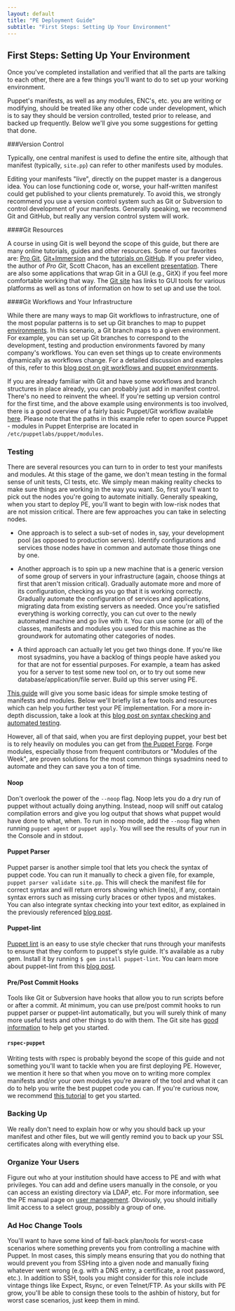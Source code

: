 ```yaml
---
layout: default
title: "PE Deployment Guide"
subtitle: "First Steps: Setting Up Your Environment"
---
```


First Steps: Setting Up Your Environment
-----

Once you've completed installation and verified that all the parts are talking to each other, there are a few things you'll want to do to set up your working environment.
 
Puppet's manifests, as well as any modules, ENC's, etc. you are writing or modifying, should be treated like any other code under development, which is to say they should be version controlled, tested prior to release, and backed up frequently. Below we'll give you some suggestions for getting that done.

###Version Control
 
Typically, one central manifest is used to define the entire site, although that manifest (typically, `site.pp`) can refer to other manifests used by modules.

Editing your manifests "live", directly on the puppet master is a dangerous idea. You can lose functioning code or, worse, your half-written manifest could get published to your clients prematurely. To avoid this, we strongly recommend you use a version control system such as Git or Subversion to control development of your manifests. Generally speaking, we recommend Git and GitHub, but really any version control system will work. 

####Git Resources

A course in using Git is well beyond the scope of this guide, but there are many online tutorials, guides and other resources. Some of our favorites are: 
[Pro Git](http://kmkeen.com/mirror/progit.pdf), [Git+Immersion](http://gitimmersion.com) and the [tutorials on GitHub](http://learn.github.com/p/intro.html). If you prefer video, the author of *Pro Git*, Scott Chacon, has an excellent [presentation](http://www.youtube.com/watch?v=ZDR433b0HJY). There are also some applications that wrap Git in a GUI (e.g., GitX) if you feel more comfortable working that way. The [Git site](http://git-scm.com) has links to GUI tools for various platforms as well as tons of information on how to set up and use the tool.

####Git Workflows and Your Infrastructure

While there are many ways to map Git workflows to infrastructure, one of the most popular patterns is to set up Git branches to map to puppet [environments](http://docs.puppetlabs.com/guides/environment.html). In this scenario, a Git branch maps to a given environment. For example, you can set up Git branches to correspond to the development, testing and production environments favored by many company's workflows. You can even set things up to create environments dynamically as workflows change. For a detailed discussion and examples of this, refer to this [blog post on git workflows and puppet environments](http://puppetlabs.com/blog/git-workflow-and-puppet-environments/).

If you are already familiar with Git and have some workflows and branch structures in place already, you can probably just add in manifest control. There's no need to reinvent the wheel. If you're setting up version control for the first time, and the above example using environments is too involved, there is a good overview of a fairly basic Puppet/Git workflow available [here](http://weblog.etherized.com/posts/184). Please note that the paths in this example refer to open source Puppet - modules in Puppet Enterprise are located in `/etc/puppetlabs/puppet/modules`.

### Testing
There are several resources you can turn to in order to test your manifests and modules. At this stage of the game, we don't mean testing in the formal sense of unit tests, CI tests, etc. We simply mean making reality checks to make sure things are working in the way you want. So, first you'll want to pick out the nodes you're going to automate initially. Generally speaking, when you start to deploy PE, you'll want to begin with low-risk nodes that are not mission critical. There are few approaches you can take in selecting nodes.

 * One approach is to select a sub-set of nodes in, say, your development pool (as opposed to production servers). Identify configurations and services those nodes have in common and automate those things one by one. 
    
* Another approach is to spin up a new machine that is a generic version of some group of servers in your infrastructure (again, choose things at first that aren't mission critical). Gradually automate more and more of its configuration, checking as you go that it is working correctly. Gradually automate the configuration of services and applications, migrating data from existing servers as needed. Once you're satisfied everything is working correctly, you can cut over to the newly automated machine and go live with it. You can use some (or all) of the classes, manifests and modules you used for this machine as the groundwork for automating other categories of nodes.
    
* A third approach can actually let you get two things done. If you're like most sysadmins, you have a backlog of things people have asked you for that are not for essential purposes. For example, a team has asked you for a server to test some new tool on, or to try out some new database/application/file server. Build up this server using PE.

[This guide](http://docs.puppetlabs.com/guides/tests_smoke.html) will give you some basic ideas for simple smoke testing of manifests and modules. Below we'll briefly list a few tools and resources which can help you further test your PE implementation. For a more in-depth discussion, take a look at this [blog post on syntax checking and automated testing](http://puppetlabs.com/blog/verifying-puppet-checking-syntax-and-writing-automated-tests/).

However, all of that said, when you are first deploying puppet, your best bet is to rely heavily on modules you can get from [the Puppet Forge](http://forge.puppetlabs.com). Forge modules, especially those from frequent contributors or "Modules of the Week", are proven solutions for the most common things sysadmins need to automate and they can save you a ton of time.

#### Noop
Don't overlook the power of the `--noop` flag. Noop lets you do a dry run of puppet without actually doing anything. Instead, noop will sniff out catalog compilation errors and give you log output that shows what puppet would have done to what, when. To run in noop mode, add the `--noop` flag when running `puppet agent` or `puppet apply`. You will see the results of your run in the Console and in stdout.  

#### Puppet Parser
Puppet parser is another simple tool that lets you check the syntax of puppet code. You can run it manually to check a given file, for example, `puppet parser validate site.pp`. This will check the manifest file for correct syntax and will return errors showing which line(s), if any, contain syntax errors such as missing curly braces or other typos and mistakes. You can also integrate syntax checking into your text editor, as explained in the previously referenced [blog post](http://puppetlabs.com/blog/verifying-puppet-checking-syntax-and-writing-automated-tests/).

#### Puppet-lint
[Puppet lint](http://puppet-lint.com) is an easy to use style checker that runs through your manifests to ensure that they conform to puppet's style guide. It's available as a ruby gem. Install it by running `$ gem install puppet-lint`. You can learn more about puppet-lint from this [blog post](https://puppetlabs.com/blog/using-puppet-lint-to-save-yourself-from-style-faux-pas/).

#### Pre/Post Commit Hooks
Tools like Git or Subversion have hooks that allow you to run scripts before or after a commit. At minimum, you can use pre/post commit hooks to run puppet parser or puppet-lint automatically, but you will surely think of many more useful tests and other things to do with them. The Git site has [good information](http://git-scm.com/book/en/Customizing-Git-Git-Hooks) to help get you started.

#### `rspec-puppet`
Writing tests with rspec is probably beyond the scope of this guide and not something you'll want to tackle when you are first deploying PE. However, we mention it here so that when you move on to writing more complex manifests and/or your own modules you're aware of the tool and what it can do to help you write the best puppet code you can. If you're curious now, we recommend [this tutorial](http://rspec-puppet.com/tutorial/) to get you started.


### Backing Up
We really don't need to explain how or why you should back up your manifest and other files, but we will gently remind you to back up your SSL certificates along with everything else.
	    
### Organize Your Users
Figure out who at your institution should have access to PE and with what privileges. You can add and define users manually in the console, or you can access an existing directory via LDAP, etc. For more information, see the PE manual page on [user management](http://docs.puppetlabs.com/pe/latest/console_auth.html).	Obviously, you should initially limit access to a select group, possibly a group of one.    

### Ad Hoc Change Tools

You'll want to have some kind of fall-back plan/tools for worst-case scenarios where something prevents you from controlling a machine with Puppet. In most cases, this simply means ensuring that you do nothing that would prevent you from SSHing into a given node and manually fixing whatever went wrong (e.g. with a DNS entry, a certificate, a root password, etc.). In addition to SSH, tools you might consider for this role include vintage things like Expect, Rsync, or even Telnet/FTP. As your skills with PE grow, you'll be able to consign these tools to the ashbin of history, but for worst case scenarios, just keep them in mind.

